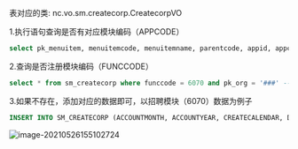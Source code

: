 表对应的类: nc.vo.sm.createcorp.CreatecorpVO

1.执行语句查询是否有对应模块编码（APPCODE）

```sql
select pk_menuitem, menuitemcode, menuitemname, parentcode, appid, appcode, pk_menu, resid from sm_appmenuitem where sm_appmenuitem.dr = 0 and dr = 0 and ( nvl ( pk_group, '~' ) = '~' or pk_group = '***' ) and pk_menu = ( select pk_menu from sm_appmenureg where dr = 0 and isenable = 'Y' ) and nvl ( appid, '~' ) != '~'   order by menuitemcode asc -- 语句中'***'是pk_group根据具体情况查询

```

2.查询是否注册模块编码（FUNCCODE）

```sql
select * from sm_createcorp where funccode = 6070 and pk_org = '###' -- 语句中'###'是pk_org根据具体情况查询
```

3.如果不存在，添加对应的数据即可，以招聘模块（6070）数据为例子

```sql
INSERT INTO SM_CREATECORP (ACCOUNTMONTH, ACCOUNTYEAR, CREATECALENDAR, DATAORIGINFLAG, DR, FUNCCODE, ISNCINNERMODULE, PK_CORP, PK_CREATECORP, PK_ORG, SETTLEDMONTH, SETTLEDYEAR, TS) VALUES (null, null, '2020-08-13 13:41:00', null, 0, '6070', 'Y', '0001', '********************', '######################', null, null, '2020-08-13 13:41:09'); -- 语句中'###'，'***'是组织根据具体情况修改，不可直接插入

```

![image-20210526155102724](F:\MD_Note\Typora笔记\笔记图片\image-20210526155102724.png)